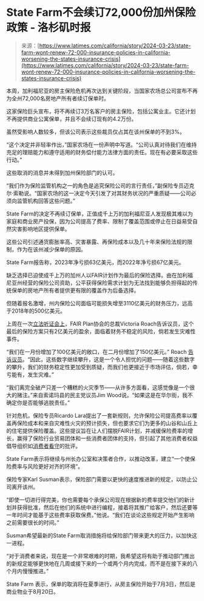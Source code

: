 <!--yml

category: 未分类

date: 2024-05-29 12:38:43

-->

# State Farm不会续订72,000份加州保险政策 - 洛杉矶时报

> 来源：[https://www.latimes.com/california/story/2024-03-23/state-farm-wont-renew-72-000-insurance-policies-in-california-worsening-the-states-insurance-crisis](https://www.latimes.com/california/story/2024-03-23/state-farm-wont-renew-72-000-insurance-policies-in-california-worsening-the-states-insurance-crisis)

本周，加利福尼亚的房主保险危机再次达到关键阶段，当国家农场总公司宣布不再为全州72,000名房地产所有者续订保单时。

这家保险巨头宣布，将不再续订3万名客户的房主保险，包括公寓业主。它还计划不再提供商业公寓保单，并且不会续订现有的4.2万份。

虽然受影响人数较多，但该公司表示这些裁员仅占其在该州保单的不到3%。

“这个决定并非轻率作出，”国家农场在一份声明中写道。“公司认真对待我们在维持充足的理赔能力和遵守适用的财务偿付能力法律方面的责任。现在有必要采取这些行动。”

这些取消的消息并未得到加州保险部门的认可。

“我们作为保险监管机构之一的角色是追究保险公司的言行责任，”副保险专员迈克尔·索勒说。“国家农场的这一决定今天引发了对其财务状况的严重质疑——公司必须向监管机构回答这些问题。”

State Farm的决定不再续订保单，正值成千上万的加利福尼亚人发现极其难以为家庭和商业房产投保，因为公司提高了费率、限制了覆盖范围或停止在日益易受自然灾害影响地区提供保单。

这些公司引述通货膨胀率高、灾害暴露、再保险成本以及几十年来保险法规的限制，作为在该州减少保单的原因。

State Farm报告称，2023年净亏损63亿美元，而2022年净亏损67亿美元。

缺乏选择已迫使成千上万的加州人以FAIR计划作为最后的保险选择。由在加利福尼亚州经营的保险公司资助，公平获得保险需求计划为无法找到能够负担得起的传统保单的房地产所有者提供更有限的覆盖作为后备选择。

但随着报名激增，州内保险公司面临可能损失增至3110亿美元的财务压力，远高于2018年的500亿美元。

上周在一次[立法听证会上](https://www.latimes.com/california/story/2024-03-15/californias-home-insurer-of-last-resort-sees-enrollment-surge-raising-concerns-over-its-finances)，FAIR Plan协会的总裁Victoria Roach告诉议员，这个最后的保险方案只有2亿美元的盈余，面临着财务不稳定的风险，倘若发生灾难性事件。

“我们在一月份增加了100亿美元的敞口，在二月份增加了150亿美元。” Roach [告诉议员](https://www.assembly.ca.gov/media/assembly-insurance-committee-20240313)。“因此，这些数字继续攀升，这是一个令人担忧的问题——随着这些数字的攀升，我们的财务稳定性更加受到质疑，而我们也更接近于市场评估，倘若，幸亏能有，发生灾难。”

“我们离完全破产只差一个糟糕的火灾季节——从许多方面看，这感觉像是一个很大的赌注。”来自索诺玛县的民主党议员Jim Wood说。“如果这是在华尔街，我不确定你是否能够逃脱责任。”

针对危机，保险专员Ricardo Lara提出了一套新规则，允许保险公司提高费率以覆盖再保险成本和来自灾难性火灾的预计损失，但也要求它们为更多的山谷和山丘上的住宅提供保险覆盖。这些提议旨在让人们摆脱FAIR计划，并减缓保险费率的增长，赢得了保险行业贸易团体和一些消费者团体的支持，但引起了其他消费者权益倡导组织如[消费者看守](https://consumerwatchdog.org/insurance/as-drafted-insurance-commissioners-proposed-rules-for-insurance-catastrophe-models-preserve-secrecy-of-black-box-models/)的批评。

State Farm表示将继续与州长办公室和决策者合作，以推动改革，建立“一个使保险费率与风险更好对齐的环境”。

保险专家Karl Susman表示，保险部门需要以更快的速度推进新的规定，以防止公司离开该州。

“即使一切进行得完美，你也需要每个承保公司现在根据新的费率提交他们的新计划并获得批准，然后在他们的系统中进行编程，接着将其推广给客户，然后还要等一年时间才能基于这些费率获取保费。”他说。“我们在谈论这些规定开始产生影响之前需要很长的时间。”

Susman希望最新的State Farm取消措施将给保险部门带来更大的压力，以加快这一进程。

“对于消费者来说，现在是一个非常艰难的时期，我希望这将有助于推动部门推出的新规定能够更快地在几周或接下来的一个或两个月内完成，而不是在接下来的八个月内慢慢推进。”

State Farm 表示，保单的取消将在夏季进行，从房主保险开始于7月3日，然后是商业物业于8月20日。

